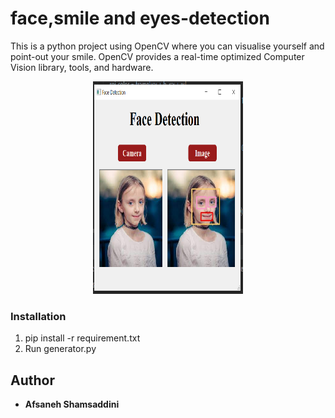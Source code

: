# face,smile and eyes-detection
This is a python project using OpenCV where you can visualise yourself and point-out your smile. OpenCV provides a real-time optimized Computer Vision library, tools, and hardware.
<p align="center">
   <img width="240" height="340"src="image/face.png">
</p>

### Installation
1. pip install -r requirement.txt
2. Run generator.py

## Author
* **Afsaneh Shamsaddini**
